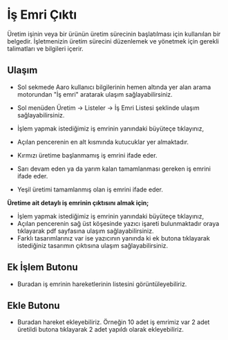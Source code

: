 
# İş Emri Çıktı

Üretim işinin veya bir ürünün üretim sürecinin başlatılması için kullanılan bir belgedir. 
İşletmenizin üretim sürecini düzenlemek ve yönetmek için gerekli talimatları ve bilgileri içerir.

## Ulaşım 

- Sol sekmede Aaro kullanıcı bilgilerinin hemen altında yer alan arama motorundan "İş emri" aratarak ulaşım sağlayabilirsiniz.
- Sol menüden Üretim -> Listeler -> İş Emri Listesi şeklinde ulaşım sağlayabilirsiniz.

- İşlem yapmak istediğimiz iş emrinin yanındaki büyüteçe tıklayınız,

- Açılan pencerenin en alt kısmında kutucuklar yer almaktadır. 
- Kırmızı üretime başlanmamış iş emrini ifade eder.
- Sarı devam eden ya da yarım kalan tamamlanması gereken iş emrini ifade eder.
- Yeşil üretimi tamamlanmış olan iş emrini ifade eder.

**Üretime ait detaylı iş emrinin çıktısını almak için;**

- İşlem yapmak istediğimiz iş emrinin yanındaki büyüteçe tıklayınız,
- Açılan pencerenin sağ üst köşesinde yazıcı işareti bulunmaktadır oraya tıklayarak pdf sayfasına ulaşım sağlayabilirsiniz.
- Farklı tasarımlarınız var ise yazıcının yanında ki ek butona tıklayarak istediğiniz tasarımın çıktısına ulaşım sağlayabilirsiniz. 

## Ek İşlem Butonu 

- Buradan iş emrinin hareketlerinin listesini görüntüleyebiliriz.

## Ekle Butonu 

- Buradan hareket ekleyebiliriz. 
Örneğin 10 adet iş emrimiz var 2 adet üretildi butona tıklayarak 2 adet yapıldı olarak ekleyebiliriz.